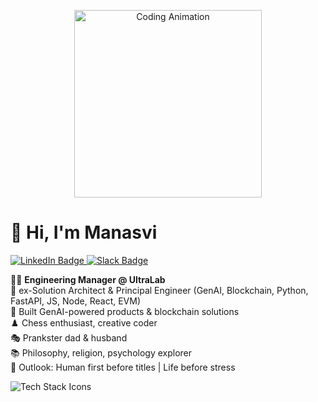 <!-- Badges Section -->


<!-- Banner or GIF -->
<p align="center">
  <img src="https://media.giphy.com/media/jBOOXxSJfG8kqMxT11/giphy.gif" alt="Coding Animation" width="300"/>
</p>

# 👋 Hi, I'm Manasvi
<p>
  <a href="https://in.linkedin.com/in/manasvi-m">
    <img src="https://img.shields.io/badge/LinkedIn-blue?logo=linkedin&logoColor=white" alt="LinkedIn Badge"/>
  </a>
  <a href="https://turing-company.slack.com/team/U099WMWESTE">
    <img src="https://img.shields.io/badge/Slack-4A154B?logo=slack&logoColor=white" alt="Slack Badge"/>
  </a>
<!--   <img src="https://img.shields.io/badge/Python-3776AB?logo=python&logoColor=white" alt="Python Badge"/>
  <img src="https://img.shields.io/badge/FastAPI-009688?logo=fastapi&logoColor=white" alt="FastAPI Badge"/>
  <img src="https://img.shields.io/badge/JavaScript-F7DF1E?logo=javascript&logoColor=black" alt="JavaScript Badge"/>
  <img src="https://img.shields.io/badge/Node.js-339933?logo=nodedotjs&logoColor=white" alt="NodeJS Badge"/>
  <img src="https://img.shields.io/badge/React-61DAFB?logo=react&logoColor=black" alt="React Badge"/>
  <img src="https://img.shields.io/badge/Ethereum-3C3C3D?logo=ethereum&logoColor=white" alt="Ethereum Badge"/> -->
</p>

👨‍💻 **Engineering Manager @ UltraLab**  
🧠 ex-Solution Architect & Principal Engineer (GenAI, Blockchain, Python, FastAPI, JS, Node, React, EVM)  
🤖 Built GenAI-powered products & blockchain solutions  
♟️ Chess enthusiast, creative coder  
🎭 Prankster dad & husband  
📚 Philosophy, religion, psychology explorer  
🫶 Outlook: Human first before titles | Life before stress


<p>
  <img src="https://skillicons.dev/icons?i=python,fastapi,js,nodejs,react,solidity,github,linux,aws,gcp" alt="Tech Stack Icons"/>
</p>
